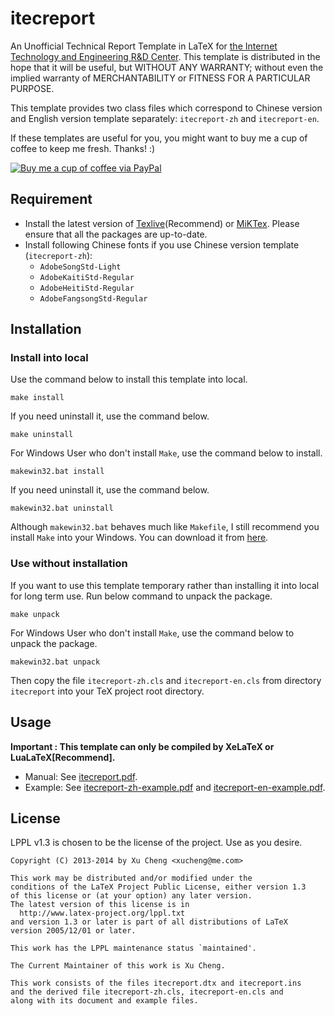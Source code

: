 itecreport
==========

An Unofficial Technical Report Template in LaTeX for [the Internet Technology and Engineering R&D Center](http://itec.hust.edu.cn/). This template is distributed in the hope that it will be useful, but WITHOUT ANY WARRANTY; without even the implied warranty of MERCHANTABILITY or FITNESS FOR A PARTICULAR PURPOSE. 

This template provides two class files which correspond to Chinese version and English version template separately: `itecreport-zh` and `itecreport-en`.

If these templates are useful for you, you might want to buy me a cup of coffee to keep me fresh. Thanks! :)

[![Buy me a cup of coffee via PayPal](https://www.paypalobjects.com/en_US/i/btn/btn_donate_LG.gif)](https://www.paypal.com/cgi-bin/webscr?cmd=_donations&business=xucheng@me.com&lc=US&item_name=Donate%20this%20project&item_number=itecreport&no_note=0&currency_code=USD&bn=PP%2dDonationsBF%3abtn_donate_LG%2egif%3aNonHostedGuest)

## Requirement

* Install the latest version of [Texlive](http://www.tug.org/texlive/)(Recommend) or [MiKTex](http://miktex.org/). Please ensure that all the packages are up-to-date.
* Install following Chinese fonts if you use Chinese version template (`itecreport-zh`):
    * `AdobeSongStd-Light`
    * `AdobeKaitiStd-Regular`
    * `AdobeHeitiStd-Regular`
    * `AdobeFangsongStd-Regular`

## Installation

### Install into local

Use the command below to install this template into local.
```
make install
```
If you need uninstall it, use the command below.
```
make uninstall
```

For Windows User who don't install `Make`, use the command below to install.
```
makewin32.bat install
```
If you need uninstall it, use the command below.
```
makewin32.bat uninstall
```
Although `makewin32.bat` behaves much like `Makefile`, I still recommend you install `Make` into your Windows. You can download it from [here](http://gnuwin32.sourceforge.net/packages/make.htm).

### Use without installation

If you want to use this template temporary rather than installing it into local for long term use. Run below command to unpack the package.
```
make unpack
```
For Windows User who don't install `Make`, use the command below to unpack the package.
```
makewin32.bat unpack
```
Then copy the file `itecreport-zh.cls` and `itecreport-en.cls` from directory `itecreport` into your TeX project root directory.

## Usage

**Important : This template can only be compiled by XeLaTeX or LuaLaTeX[Recommend].**

* Manual: See [itecreport.pdf](https://github.com/xu-cheng/itecreport/raw/master/itecreport/itecreport.pdf).
* Example: See [itecreport-zh-example.pdf](https://github.com/xu-cheng/itecreport/raw/master/itecreport/itecreport-zh-example.pdf) and [itecreport-en-example.pdf](https://github.com/xu-cheng/itecreport/raw/master/itecreport/itecreport-en-example.pdf).

## License

LPPL v1.3 is chosen to be the license of the project. Use as you desire.

```
Copyright (C) 2013-2014 by Xu Cheng <xucheng@me.com>

This work may be distributed and/or modified under the
conditions of the LaTeX Project Public License, either version 1.3
of this license or (at your option) any later version.
The latest version of this license is in
  http://www.latex-project.org/lppl.txt
and version 1.3 or later is part of all distributions of LaTeX
version 2005/12/01 or later.

This work has the LPPL maintenance status `maintained'.
 
The Current Maintainer of this work is Xu Cheng.

This work consists of the files itecreport.dtx and itecreport.ins
and the derived file itecreport-zh.cls, itecreport-en.cls and 
along with its document and example files.
```